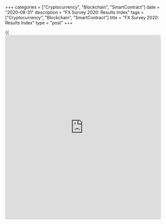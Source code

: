 +++
categories = ["Cryptocurrency", "Blockchain", "SmartContract"]
date = "2020-08-31"
description = "FX Survey 2020: Results Index"
tags = ["Cryptocurrency", "Blockchain", "SmartContract"]
title = "FX Survey 2020: Results Index"
type = "post"
+++

{{<iframe id="large-banner" src="https://www.bounty.group/#slide=20.0" width="100%" height="600" scrolling="no" style="border: 0px solid rgb(216, 221, 230); border-radius: 3px;">}}

#  FX Survey 2020: Results Index

COPYING AND DISTRIBUTING ARE PROHIBITED WITHOUT PERMISSION OF THE
PUBLISHER: [ SContreras@Euromoney.com][1]

By:  Published on:  Thursday, June 25, 2020

Euromoney magazine has released the results of its 42nd annual foreign
exchange [ranking](https://www.playgroundfx.com/blog/crypto-exchange-ranking/), the most comprehensive quantitative and qualitative
annual study available on the FX markets.

  

##  Market Leader

[Overall][2]

  * Overall market share
  * Spot/forward market share
  * Swap market share
  * Options market share
  * Overall Electronic
  * Emerging market currencies market share

[Market share by institution type][3]

  * Banks
  * Non-financial corporations
  * All Undisclosed and retail brokers
  * Leveraged funds
  * Real money

[Market share by region][4]

  * Americas
  * APAC
  * CEEMEA
  * Western Europe

[Electronic trading][5]

  * Overall electronic market share
  * Market Share by product 
    * Spot e-trading market share
    * Swap e-trading market share
    * Options e-trading market share

 **[Multi-bank and independent platforms][6]**

  * Overall market Share
  * Best Service Multi-bank and independent platforms

##  Best Service

   1. mailto:SContreras@Euromoney.com
   2. www.euromoney.com/article/b1lp3tk39q2sn5/fx-survey-2020-overall-results
   3. www.euromoney.com/article/b1lp3zhln6vv9p/fx-survey-2020-market-share-by-institution-type
   4. www.euromoney.com/article/b1lp42kz4xnfvv/fx-survey-2020-market-share-by-region
   5. www.euromoney.com/article/b1lp44rq43t6k2/fx-survey-2020-electronic-trading
   6. www.euromoney.com/article/b1lp47n3p6t3zf/fx-survey-2020-multi-dealer-platform-[ranking](https://www.playgroundfx.com/blog/crypto-exchange-ranking/)s